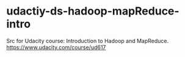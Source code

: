 udactiy-ds-hadoop-mapReduce-intro
=================================

Src for Udacity course: Introduction to Hadoop and MapReduce. https://www.udacity.com/course/ud617
